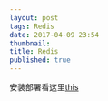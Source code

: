```yaml
---
layout: post
tags: Redis
date: 2017-04-09 23:54
thumbnail: 
title: Redis
published: true
---
```

安装部署看这里[this](http://blog.chenxionglin.cn/?p=1208 "this")

